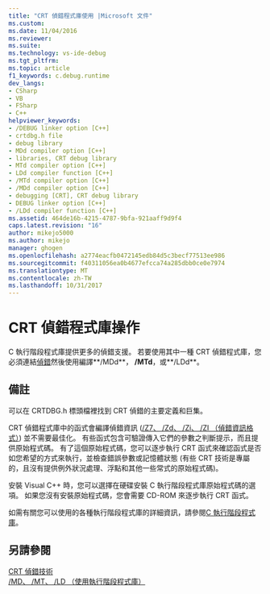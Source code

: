 ```yaml
---
title: "CRT 偵錯程式庫使用 |Microsoft 文件"
ms.custom: 
ms.date: 11/04/2016
ms.reviewer: 
ms.suite: 
ms.technology: vs-ide-debug
ms.tgt_pltfrm: 
ms.topic: article
f1_keywords: c.debug.runtime
dev_langs:
- CSharp
- VB
- FSharp
- C++
helpviewer_keywords:
- /DEBUG linker option [C++]
- crtdbg.h file
- debug library
- MDd compiler option [C++]
- libraries, CRT debug library
- MTd compiler option [C++]
- LDd compiler function [C++]
- /MTd compiler option [C++]
- /MDd compiler option [C++]
- debugging [CRT], CRT debug library
- DEBUG linker option [C++]
- /LDd compiler function [C++]
ms.assetid: 464de16b-4215-4787-9bfa-921aaff9d9f4
caps.latest.revision: "16"
author: mikejo5000
ms.author: mikejo
manager: ghogen
ms.openlocfilehash: a2774eacfb0472145edb84d5c3becf77513ee986
ms.sourcegitcommit: f40311056ea0b4677efcca74a285dbb0ce0e7974
ms.translationtype: MT
ms.contentlocale: zh-TW
ms.lasthandoff: 10/31/2017
---
```

# <a name="crt-debug-library-use"></a>CRT 偵錯程式庫操作
C 執行階段程式庫提供更多的偵錯支援。 若要使用其中一種 CRT 偵錯程式庫，您必須連結[偵錯](/cpp/build/reference/debug-generate-debug-info)然後使用編譯**/MDd**， **/MTd**，或**/LDd**。  
  
## <a name="remarks"></a>備註  
 可以在 CRTDBG.h 標頭檔裡找到 CRT 偵錯的主要定義和巨集。  
  
 CRT 偵錯程式庫中的函式會編譯偵錯資訊 ([/Z7、 /Zd、 /Zi、 /ZI （偵錯資訊格式）](/cpp/build/reference/z7-zi-zi-debug-information-format)) 並不需要最佳化。 有些函式包含可驗證傳入它們的參數之判斷提示，而且提供原始程式碼。 有了這個原始程式碼，您可以逐步執行 CRT 函式來確認函式是否如您希望的方式來執行，並檢查錯誤參數或記憶體狀態 (有些 CRT 技術是專屬的，且沒有提供例外狀況處理、浮點和其他一些常式的原始程式碼)。  
  
 安裝 Visual C++ 時，您可以選擇在硬碟安裝 C 執行階段程式庫原始程式碼的選項。 如果您沒有安裝原始程式碼，您會需要 CD-ROM 來逐步執行 CRT 函式。  
  
 如需有關您可以使用的各種執行階段程式庫的詳細資訊，請參閱[C 執行階段程式庫](/cpp/c-runtime-library/crt-library-features)。  
  
## <a name="see-also"></a>另請參閱  
 [CRT 偵錯技術](../debugger/crt-debugging-techniques.md)   
 [/MD、 /MT、 /LD （使用執行階段程式庫）](/cpp/build/reference/md-mt-ld-use-run-time-library)